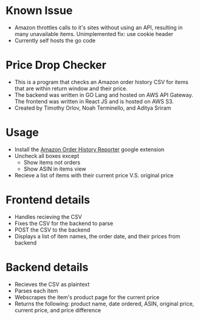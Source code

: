 # Known Issue

- Amazon throttles calls to it's sites without using an API, resulting in many unavailable items. Unimplemented fix: use cookie header
- Currently self hosts the go code

# Price Drop Checker

- This is a program that checks an Amazon order history CSV for items that are within return window and their price.
- The backend was written in GO Lang and hosted on AWS API Gateway. The frontend was written in React JS and is hosted on AWS S3.
- Created by Timothy Orlov, Noah Terminello, and Aditya Sriram

# Usage

- Install the [Amazon Order History Reporter](https://chrome.google.com/webstore/detail/amazon-order-history-repo/mgkilgclilajckgnedgjgnfdokkgnibi) google extension
- Uncheck all boxes except
    - Show items not orders
    - Show ASIN in items view
- Recieve a list of items with their current price V.S. original price

# Frontend details

- Handles recieving the CSV
- Fixes the CSV for the backend to parse
- POST the CSV to the backend
- Displays a list of item names, the order date, and their prices from backend

# Backend details

- Recieves the CSV as plaintext
- Parses each item
- Webscrapes the item's product page for the current price
- Returns the following: product name, date ordered, ASIN, original price, current price, and price difference
